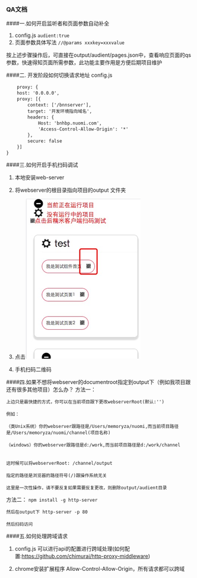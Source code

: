 ### QA文档

####一.如何开启监听者和页面参数自动补全
1. config.js
    ```audient:true```
2. 页面参数具体写法
	```//@params xxxkey=xxxvalue```

  按上述步骤操作后，可直接在output/audient/pages.json中，查看响应页面的qs参数，快速得知页面所需参数，此功能主要作用是方便后期项目维护

####二. 开发阶段如何切换请求地址
config.js

		proxy: {
        host: '0.0.0.0',
        proxy: [{
            context: ['/bnnserver'],
            target: '开发环境指向域名',
            headers: {
                Host: 'bnhbp.nuomi.com',
                'Access-Control-Allow-Origin': '*'
            },
            secure: false
        }]
    }

####三.如何开启手机扫码调试
1. 本地安装web-server

2. 将webserver的根目录指向项目的output 文件夹

3. 点击<img src="./imgs/audient.png"/>

4. 手机扫码二维码


####四.如果不想将webserver的documentroot指定到output下（例如我项目跟还有很多其他项目）怎么办？
方法一：

    上边只是最快捷的方式，你可以在当前项目跟下更改webserverRoot(默认:'')

    例如：

    （类Unix系统）你的webserver跟路径是/Users/memoryza/nuomi,而当前项目路径是/Users/memoryza/nuomi/channel(项目名称)

    （windows）你的webserver跟路径是d:/work,而当前项目路径是d:/work/channel


    这时候可以将webserverRoot: /channel/output

    指定的路径是浏览器的路径符号(/)跟操作系统无关

    这里是一次性操作，请不要反复如果需要反复更改，则删除output/audient目录

方法二：
    ```npm install -g http-server ```

    然后在output下 http-server -p 80

    然后扫码访问

####五.如何处理跨域请求
1. config.js
 可以进行api的配置进行跨域处理(如何配置:https://github.com/chimurai/http-proxy-middleware)

2. chrome安装扩展程序 Allow-Control-Allow-Origin，所有请求都可以跨域



